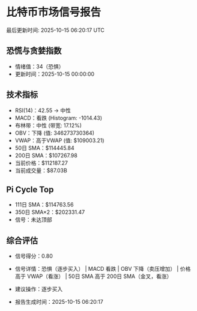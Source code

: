 # 比特币市场信号报告

最后更新时间: 2025-10-15 06:20:17 UTC

## 恐慌与贪婪指数
- 情绪值：34（恐惧）
- 更新时间：2025-10-15 00:00:00

## 技术指标
- RSI(14)：42.55 → 中性
- MACD：看跌 (Histogram: -1014.43)
- 布林带：中性 (带宽: 17.12%)
- OBV：下降 (值: 346273730364)
- VWAP：高于VWAP (值: $109003.21)
- 50日 SMA：$114445.84
- 200日 SMA：$107267.98
- 当前价格：$112187.27
- 当前成交量：$87.03B

## Pi Cycle Top
- 111日 SMA：$114763.56
- 350日 SMA×2：$202331.47
- 信号：未达顶部

## 综合评估
- 信号得分：0.80
- 信号详情：恐惧（逐步买入） | MACD 看跌 | OBV 下降（卖压增加） | 价格高于 VWAP（看涨） | 50日 SMA 高于 200日 SMA（金叉，看涨）
- 建议操作：逐步买入

- 报告生成时间：2025-10-15 06:20:17